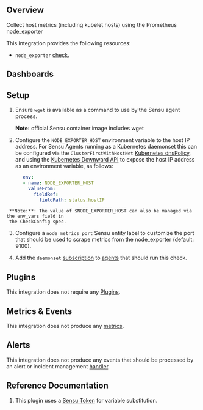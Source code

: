 ## Overview

<!-- Sensu Integration description; supports markdown -->

Collect host metrics (including kubelet hosts) using the Prometheus node_exporter

<!-- Provide a high level overview of the integration contents (e.g. checks, filters, mutators, handlers, assets, etc) -->

This integration provides the following resources:

* `node_exporter` [check].

## Dashboards

<!-- List of supported dashboards w/ screenshots (supports png, jpeg, and gif images; relative paths only; e.g. `![](img/dashboard-1.png)` )-->


## Setup

<!-- Sensu Integration setup instructions, including Sensu agent configuration and external component configuration -->
<!-- EXAMPLE: what configuration (if any) is required in a third-party service to enable monitoring? -->

1. Ensure `wget` is available as a command to use by the Sensu agent process. 
   
   **Note:** official Sensu container image includes wget

2. Configure the `NODE_EXPORTER_HOST` environment variable to the host IP address.
      For Sensu Agents running as a Kubernetes daemonset this can be configured
      via the `ClusterFirstWithHostNet` [Kubernetes dnsPolicy][dns_policy], and using the 
      [Kubernetes Downward API][downward_api] to expose the host IP address as an environment variable,
      as follows:

```yaml      
      env:
      - name: NODE_EXPORTER_HOST
        valueFrom:
          fieldRef:
            fieldPath: status.hostIP
```
     **Note:**: The value of $NODE_EXPORTER_HOST can also be managed via the env_vars field in
     the CheckConfig spec.

3. Configure a `node_metrics_port` Sensu entity label to customize the port
      that should be used to scrape metrics from the node_exporter (default: 9100).

4. Add the `daemonset` [subscription] to [agents] that should run this check.


## Plugins

<!-- Links to any Sensu Integration dependencies (i.e. Sensu Plugins) -->

This integration does not require any [Plugins].

## Metrics & Events

<!-- List of all metrics or events collected by this integration. -->

This integration does not produce any [metrics].

## Alerts

<!-- List of all alerts generated by this integration. -->

This integration does not produce any events that should be processed by an alert or incident management [handler].

## Reference Documentation

<!-- Please provide links to any relevant reference documentation to help users learn more and/or troubleshoot this integration. -->

1. This plugin uses a [Sensu Token][tokens] for variable substitution.

<!-- Links -->
[dns_policy]: https://kubernetes.io/docs/concepts/services-networking/dns-pod-service/#pod-s-dns-policy
[downward_api]: https://kubernetes.io/docs/tasks/inject-data-application/downward-api-volume-expose-pod-information/#the-downward-api
[check]: https://docs.sensu.io/sensu-go/latest/observability-pipeline/observe-schedule/checks/
[asset]: https://docs.sensu.io/sensu-go/latest/plugins/assets/
[subscription]: https://docs.sensu.io/sensu-go/latest/observability-pipeline/observe-schedule/subscriptions/
[agents]: https://docs.sensu.io/sensu-go/latest/observability-pipeline/observe-schedule/agent/
[annotation]: https://docs.sensu.io/sensu-go/latest/observability-pipeline/observe-schedule/agent/#general-configuration-flags
[plugins]: https://docs.sensu.io/sensu-go/latest/plugins/
[metrics]: https://docs.sensu.io/sensu-go/latest/observability-pipeline/observe-schedule/metrics/
[handler]: https://docs.sensu.io/sensu-go/latest/observability-pipeline/observe-process/handlers/
[tokens]: https://docs.sensu.io/sensu-go/latest/observability-pipeline/observe-schedule/tokens/
